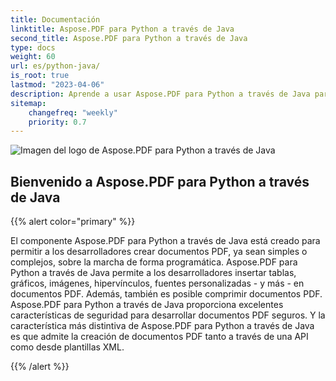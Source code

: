 ```yaml
---
title: Documentación
linktitle: Aspose.PDF para Python a través de Java
second_title: Aspose.PDF para Python a través de Java
type: docs
weight: 60
url: es/python-java/
is_root: true
lastmod: "2023-04-06"
description: Aprende a usar Aspose.PDF para Python a través de Java para crear aplicaciones para el procesamiento de documentos PDF en cualquier plataforma usando Python y Java. Explora tutoriales, código de muestra y más.
sitemap:
    changefreq: "weekly"
    priority: 0.7
---
```

![Imagen del logo de Aspose.PDF para Python a través de Java](aspose_pdf-for-python-java.png)

## Bienvenido a Aspose.PDF para Python a través de Java

{{% alert color="primary" %}}

El componente Aspose.PDF para Python a través de Java está creado para permitir a los desarrolladores crear documentos PDF, ya sean simples o complejos, sobre la marcha de forma programática.
 Aspose.PDF para Python a través de Java permite a los desarrolladores insertar tablas, gráficos, imágenes, hipervínculos, fuentes personalizadas - y más - en documentos PDF. Además, también es posible comprimir documentos PDF. Aspose.PDF para Python a través de Java proporciona excelentes características de seguridad para desarrollar documentos PDF seguros. Y la característica más distintiva de Aspose.PDF para Python a través de Java es que admite la creación de documentos PDF tanto a través de una API como desde plantillas XML.

{{% /alert %}}